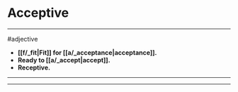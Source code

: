# Acceptive
---
#adjective
- **[[f/_fit|Fit]] for [[a/_acceptance|acceptance]].**
- **Ready to [[a/_accept|accept]].**
- **Receptive.**
---
---
